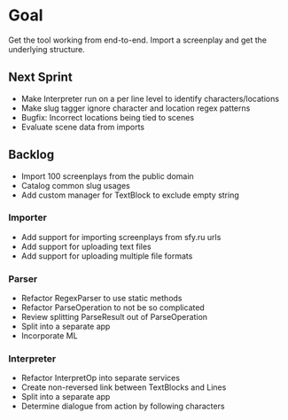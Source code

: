 # Goal
Get the tool working from end-to-end. Import a screenplay and get the underlying structure.

## Next Sprint
* Make Interpreter run on a per line level to identify characters/locations
* Make slug tagger ignore character and location regex patterns
* Bugfix: Incorrect locations being tied to scenes
* Evaluate scene data from imports

## Backlog
* Import 100 screenplays from the public domain
* Catalog common slug usages
* Add custom manager for TextBlock to exclude empty string

### Importer
* Add support for importing screenplays from sfy.ru urls
* Add support for uploading text files
* Add support for uploading multiple file formats

### Parser
* Refactor RegexParser to use static methods
* Refactor ParseOperation to not be so complicated
* Review splitting ParseResult out of ParseOperation
* Split into a separate app
* Incorporate ML

### Interpreter
* Refactor InterpretOp into separate services
* Create non-reversed link between TextBlocks and Lines
* Split into a separate app
* Determine dialogue from action by following characters
